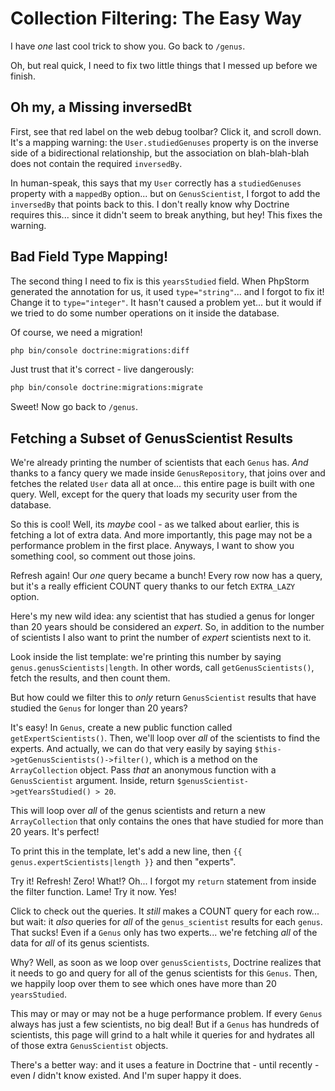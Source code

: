 # Collection Filtering: The Easy Way

I have *one* last cool trick to show you. Go back to `/genus`.

Oh, but real quick, I need to fix two little things that I messed up before we finish.

## Oh my, a Missing inversedBt

First, see that red label on the web debug toolbar? Click it, and scroll down.
It's a mapping warning: the `User.studiedGenuses` property is on the inverse side
of a bidirectional relationship, but the association on blah-blah-blah does not
contain the required `inversedBy`.

In human-speak, this says that my `User` correctly has a `studiedGenuses` property
with a `mappedBy` option... but on `GenusScientist`, I forgot to add the `inversedBy`
that points back to this. I don't really know why Doctrine requires this... since
it didn't seem to break anything, but hey! This fixes the warning.

## Bad Field Type Mapping!

The second thing I need to fix is this `yearsStudied` field. When PhpStorm generated
the annotation for us, it used `type="string"`... and I forgot to fix it! Change
it to `type="integer"`. It hasn't caused a problem yet... but it would if we tried
to do some number operations on it inside the database.

Of course, we need a migration!

```bash
php bin/console doctrine:migrations:diff
```

Just trust that it's correct - live dangerously:

```bash
php bin/console doctrine:migrations:migrate
```

Sweet! Now go back to `/genus`.

## Fetching a Subset of GenusScientist Results

We're already printing the number of scientists that each `Genus` has. *And*
thanks to a fancy query we made inside `GenusRepository`, that joins over and fetches
the related `User` data all at once... this entire page is built with one query.
Well, except for the query that loads my security user from the database.

So this is cool! Well, its *maybe* cool - as we talked about earlier, this is fetching
a lot of extra data. And more importantly, this page may not be a performance problem
in the first place. Anyways, I want to show you something cool, so comment out those joins.

Refresh again! Our *one* query became a bunch! Every row now has a query, but it's
a really efficient COUNT query thanks to our fetch `EXTRA_LAZY` option.

Here's my new wild idea: any scientist that has studied a genus for longer than
20 years should be considered an *expert*. So, in addition to the number of scientists
I also want to print the number of *expert* scientists next to it.

Look inside the list template: we're printing this number by saying
`genus.genusScientists|length`. In other words, call `getGenusScientists()`, fetch
the results, and then count them.

But how could we filter this to *only* return `GenusScientist` results that have
studied the `Genus` for longer than 20 years?

It's easy! In `Genus`, create a new public function called `getExpertScientists()`.
Then, we'll loop over *all* of the scientists to find the experts. And actually,
we can do that very easily by saying `$this->getGenusScientists()->filter()`, which
is a method on the `ArrayCollection` object. Pass *that* an anonymous function with
a `GenusScientist` argument. Inside, return `$genusScientist->getYearsStudied() > 20`.

This will loop over *all* of the genus scientists and return a new `ArrayCollection`
that only contains the ones that have studied for more than 20 years. It's perfect!

To print this in the template, let's add a new line, then
`{{ genus.expertScientists|length }}` and then "experts".

Try it! Refresh! Zero! What!? Oh... I forgot my `return` statement from inside
the filter function. Lame! Try it now. Yes!

Click to check out the queries. It *still* makes a COUNT query for each row...
but wait: it *also* queries for *all* of the `genus_scientist` results for each
`genus`. That sucks! Even if a `Genus` only has two experts... we're fetching *all*
of the data for *all* of its genus scientists.

Why? Well, as soon as we loop over `genusScientists`, Doctrine realizes that it
needs to go and query for all of the genus scientists for this `Genus`. Then, we
happily loop over them to see which ones have more than 20 `yearsStudied`.

This may or may or may not be a huge performance problem. If every `Genus` always
has just a few scientists, no big deal! But if a `Genus` has hundreds of scientists,
this page will grind to a halt while it queries for and hydrates all of those
extra `GenusScientist` objects.

There's a better way: and it uses a feature in Doctrine that - until recently - even
*I* didn't know existed. And I'm super happy it does.
